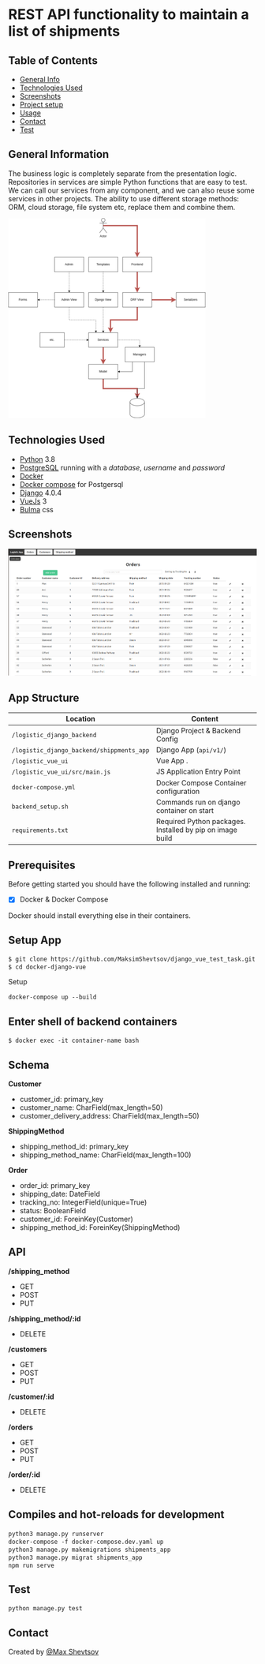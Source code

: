 # REST API functionality to maintain a list of shipments

## Table of Contents
* [General Info](#general-information)
* [Technologies Used](#technologies-used)
* [Screenshots](#screenshots)
* [Project setup](#setup)
* [Usage](#usage)
* [Contact](#contact)
* [Test](#test)

## General Information
The business logic is completely separate from the presentation logic. Repositories in services are simple Python functions that are easy to test. We can call our services from any component, and we can also reuse some services in other projects. The ability to use different storage methods: ORM, cloud storage, file system etc, replace them and combine them.

![Example screenshot](./img/arc_dj.png)



## Technologies Used
* [Python](https://python.org) 3.8
* [PostgreSQL](https://www.postgresql.org) running with a _database_, _username_ and _password_
* [Docker](https://docs.docker.com/get-docker/)
* [Docker compose](https://github.com/docker/compose) for Postgersql
* [Django](https://www.djangoproject.com/download/) 4.0.4
* [VueJs](https://vuejs.org/guide/quick-start.html) 3
* [Bulma](https://bulma.io/documentation/overview/start/) css

## Screenshots
![Example screenshot](./img/Screenshot.png)

## App Structure


| Location                                  |  Content                                   |
|-------------------------------------------|--------------------------------------------|
| `/logistic_django_backend`                | Django Project & Backend Config            |
| `/logistic_django_backend/shippments_app` | Django App (`api/v1/`)                     |
| `/logistic_vue_ui`                        | Vue App .                                  |
| `/logistic_vue_ui/src/main.js`            | JS Application Entry Point                 |
| `docker-compose.yml`                      | Docker Compose Container configuration     |
| `backend_setup.sh`                        | Commands run on django container on start  |
| `requirements.txt`                        | Required Python packages. Installed by pip on image build |

## Prerequisites

Before getting started you should have the following installed and running:
- [X] Docker & Docker Compose

Docker should install everything else in their containers.

## Setup App
```
$ git clone https://github.com/MaksimShevtsov/django_vue_test_task.git
$ cd docker-django-vue
```
Setup
```
docker-compose up --build
```

## Enter shell of backend containers

```
$ docker exec -it container-name bash
```

## Schema

**Customer**
* customer_id: primary_key
* customer_name: CharField(max_length=50)
* customer_delivery_address: CharField(max_length=50)

**ShippingMethod**
* shipping_method_id: primary_key
* shipping_method_name: CharField(max_length=100)

**Order**
* order_id: primary_key
* shipping_date: DateField
* tracking_no: IntegerField(unique=True)
* status: BooleanField
* customer_id: ForeinKey(Customer)
* shipping_method_id: ForeinKey(ShippingMethod)

## API

**/shipping_method**
* GET
* POST
* PUT

**/shipping_method/:id**
* DELETE

**/customers**
* GET
* POST
* PUT

**/customer/:id**
* DELETE

**/orders**
* GET
* POST
* PUT

**/order/:id**
* DELETE

## Compiles and hot-reloads for development
```
python3 manage.py runserver
docker-compose -f docker-compose.dev.yaml up
python3 manage.py makemigrations shipments_app
python3 manage.py migrat shipments_app
npm run serve
```
## Test
```
python manage.py test
```
## Contact
Created by [@Max Shevtsov](https://www.linkedin.com/in/maksim-shevtsov/)
